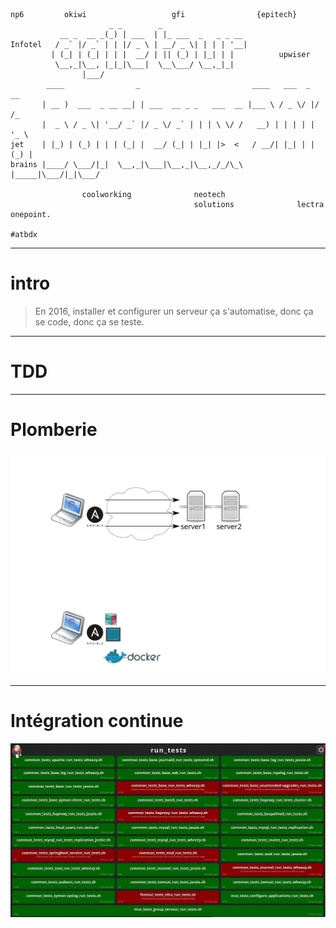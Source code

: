     
    np6         okiwi                   gfi                {epitech}
                          _ _        _                   
               __ _  __ _(_) | ___  | |_ ___  _   _ _ __ 
    Infotel   / _` |/ _` | | |/ _ \ | __/ _ \| | | | '__|
             | (_| | (_| | | |  __/ | || (_) | |_| | |          upwiser
              \__,_|\__, |_|_|\___|  \__\___/ \__,_|_|   
                    |___/                                
            ____                _                         ____   ___  _  __   
           | __ )  ___  _ __ __| | ___  __ _ _   ___  __ |___ \ / _ \/ |/ /_  
           |  _ \ / _ \| '__/ _` |/ _ \/ _` | | | \ \/ /   __) | | | | | '_ \ 
    jet    | |_) | (_) | | | (_| |  __/ (_| | |_| |>  <   / __/| |_| | | (_) |
    brains |____/ \___/|_|  \__,_|\___|\__,_|\__,_/_/\_\ |_____|\___/|_|\___/ 
                                                                                
                    coolworking              neotech
                                             solutions              lectra
    onepoint.
    
    #atbdx

---
# intro
> En 2016, installer et configurer un serveur ça s'automatise, 
> donc ça se code, donc ça se teste.

---
# TDD

---
# Plomberie
![](draft_plomberie.svg)

---
# Intégration continue

![IC](./jenkins-medium.jpg)
